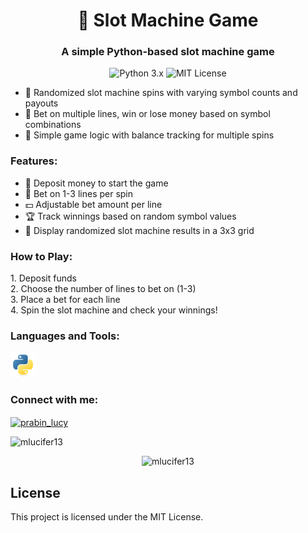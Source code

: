 <h1 align="center">🎰 Slot Machine Game</h1>
<h3 align="center">A simple Python-based slot machine game</h3>

<p align="center">
  <img src="https://img.shields.io/badge/Python-3.x-blue" alt="Python 3.x">
  <img src="https://img.shields.io/badge/License-MIT-green" alt="MIT License">
</p>

- 🔄 Randomized slot machine spins with varying symbol counts and payouts
- 💸 Bet on multiple lines, win or lose money based on symbol combinations
- 🎯 Simple game logic with balance tracking for multiple spins

<h3 align="left">Features:</h3>

- 🎰 Deposit money to start the game
- 🎲 Bet on 1-3 lines per spin
- 💵 Adjustable bet amount per line
- 🏆 Track winnings based on random symbol values
- 🧮 Display randomized slot machine results in a 3x3 grid

<h3 align="left">How to Play:</h3>
<p align="left">
1. Deposit funds<br>
2. Choose the number of lines to bet on (1-3)<br>
3. Place a bet for each line<br>
4. Spin the slot machine and check your winnings!<br>
</p>

<h3 align="left">Languages and Tools:</h3>
<p align="left">
  <a href="https://www.python.org/" target="_blank">
    <img src="https://raw.githubusercontent.com/devicons/devicon/master/icons/python/python-original.svg" alt="python" width="40" height="40"/>
  </a>
</p>

<h3 align="left">Connect with me:</h3>
<p align="left">
  <a href="https://instagram.com/prabin_lucy" target="_blank">
    <img align="center" src="https://raw.githubusercontent.com/rahuldkjain/github-profile-readme-generator/master/src/images/icons/Social/instagram.svg" alt="prabin_lucy" height="30" width="40" />
  </a>
</p>

<p align="left">
  <img src="https://github-readme-stats.vercel.app/api/top-langs?username=mlucifer13&show_icons=true&locale=en&layout=compact" alt="mlucifer13" />
</p>

<p align="center">
  <img src="https://github-readme-stats.vercel.app/api?username=mlucifer13&show_icons=true&locale=en" alt="mlucifer13" />
</p>

## License

This project is licensed under the MIT License.
